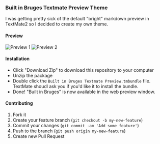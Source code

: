 ### Built in Bruges Textmate Preview Theme

I was getting pretty sick of the default "bright" markdown preview in TextMate2 so I decided to create my own theme.


#### Preview

![Preview 1](http://f.cl.ly/items/0w3Q2r3z1t3Z0p2D1k2v/Screen%20Shot%202013-11-26%20at%2015.44.43.png)
![Preview 2](http://f.cl.ly/items/443k2l0t0x0e0y351k42/Screen%20Shot%202013-11-26%20at%2015.44.47.png)

#### Installation

- Click "Download Zip" to download this repository to your computer
- Unzip the package
- Double click the `Built in Bruges Textmate Preview.tmbundle` file. TextMate shoudl ask you if you'd like it to install the bundle.
- Done! "Built in Bruges" is now available in the web preview window.

#### Contributing

1. Fork it
2. Create your feature branch (`git checkout -b my-new-feature`)
3. Commit your changes (`git commit -am 'Add some feature'`)
4. Push to the branch (`git push origin my-new-feature`)
5. Create new Pull Request